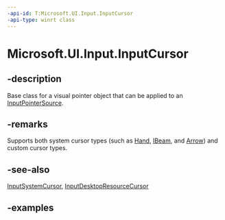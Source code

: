 ```yaml
---
-api-id: T:Microsoft.UI.Input.InputCursor
-api-type: winrt class
---
```


# Microsoft.UI.Input.InputCursor

<!--
public class InputCursor : System.IDisposable
-->

## -description

Base class for a visual pointer object that can be applied to an [InputPointerSource](inputpointersource.md).

## -remarks

Supports both system cursor types (such as [Hand](inputsystemcursorshape.md), [IBeam](inputsystemcursorshape.md), and [Arrow](inputsystemcursorshape.md)) and custom cursor types.

## -see-also

[InputSystemCursor](inputsystemcursor.md), [InputDesktopResourceCursor](inputdesktopresourcecursor.md)

## -examples
